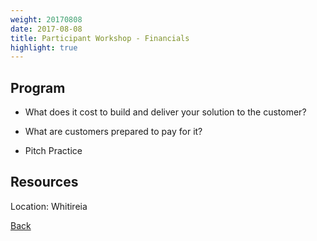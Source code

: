 ```yaml
---
weight: 20170808
date: 2017-08-08
title: Participant Workshop - Financials
highlight: true
---
```


## Program

* What does it cost to build and deliver your solution to the customer?
* What are customers prepared to pay for it?

* Pitch Practice

## Resources


Location: Whitireia

[Back](/schedule)
